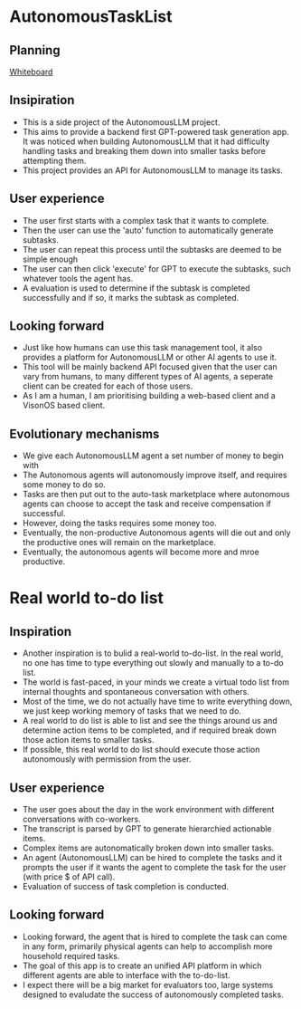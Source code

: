 # AutonomousTaskList

## Planning

[Whiteboard](https://www.tldraw.com/r/_mqRI0FERq0zEfTQJ8lmn?viewport=0%2C0%2C674%2C779&page=page%3AIBQXX67SL9_7SKvYSfvH-)

## Insipiration

- This is a side project of the AutonomousLLM project.
- This aims to provide a backend first GPT-powered task generation app. It was noticed when building AutonomousLLM that it had difficulty handling tasks and breaking them down into smaller tasks before attempting them.
- This project provides an API for AutonomousLLM to manage its tasks.

## User experience

- The user first starts with a complex task that it wants to complete.
- Then the user can use the 'auto' function to automatically generate subtasks.
- The user can repeat this process until the subtasks are deemed to be simple enough
- The user can then click 'execute' for GPT to execute the subtasks, such whatever tools the agent has.
- A evaluation is used to determine if the subtask is completed successfully and if so, it marks the subtask as completed.

## Looking forward

- Just like how humans can use this task management tool, it also provides a platform for AutonomousLLM or other AI agents to use it.
- This tool will be mainly backend API focused given that the user can vary from humans, to many different types of AI agents, a seperate client can be created for each of those users.
- As I am a human, I am prioritising building a web-based client and a VisonOS based client.

## Evolutionary mechanisms

- We give each AutonomousLLM agent a set number of money to begin with
- The Autonomous agents will autonomously improve itself, and requires some money to do so.
- Tasks are then put out to the auto-task marketplace where autonomous agents can choose to accept the task and receive compensation if successful.
- However, doing the tasks requires some money too.
- Eventually, the non-productive Autonomous agents will die out and only the productive ones will remain on the marketplace.
- Eventually, the autonomous agents will become more and mroe productive.

# Real world to-do list

## Inspiration

- Another inspiration is to bulid a real-world to-do-list. In the real world, no one has time to type everything out slowly and manually to a to-do list.
- The world is fast-paced, in your minds we create a virtual todo list from internal thoughts and spontaneous conversation with others.
- Most of the time, we do not actually have time to write everything down, we just keep working memory of tasks that we need to do.
- A real world to do list is able to list and see the things around us and determine action items to be completed, and if required break down those action items to smaller tasks.
- If possible, this real world to do list should execute those action autonomously with permission from the user.

## User experience

- The user goes about the day in the work environment with different conversations with co-workers.
- The transcript is parsed by GPT to generate hierarchied actionable items.
- Complex items are autonomatically broken down into smaller tasks.
- An agent (AutonomousLLM) can be hired to complete the tasks and it prompts the user if it wants the agent to complete the task for the user (with price $ of API call).
- Evaluation of success of task completion is conducted.

## Looking forward

- Looking forward, the agent that is hired to complete the task can come in any form, primarily physical agents can help to accomplish more household required tasks.
- The goal of this app is to create an unified API platform in which different agents are able to interface with the to-do-list.
- I expect there will be a big market for evaluators too, large systems designed to evaludate the success of autonomously completed tasks.
